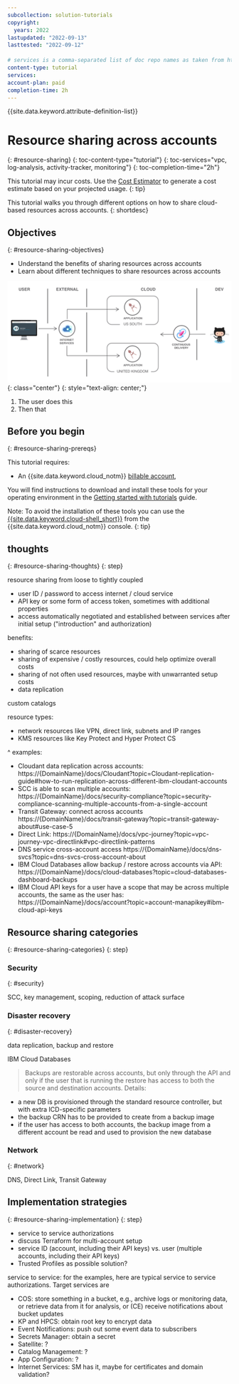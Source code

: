 ```yaml
---
subcollection: solution-tutorials
copyright:
  years: 2022
lastupdated: "2022-09-13"
lasttested: "2022-09-12"

# services is a comma-separated list of doc repo names as taken from https://github.ibm.com/cloud-docs/
content-type: tutorial
services: 
account-plan: paid
completion-time: 2h
---
```


{{site.data.keyword.attribute-definition-list}}

# Resource sharing across accounts
{: #resource-sharing}
{: toc-content-type="tutorial"}
{: toc-services="vpc, log-analysis, activity-tracker, monitoring"}
{: toc-completion-time="2h"}

<!--##istutorial#-->
This tutorial may incur costs. Use the [Cost Estimator](https://{DomainName}/estimator/review) to generate a cost estimate based on your projected usage.
{: tip}

<!--#/istutorial#-->

This tutorial walks you through different options on how to share cloud-based resources across accounts.
{: shortdesc}

## Objectives
{: #resource-sharing-objectives}

* Understand the benefits of sharing resources across accounts
* Learn about different techniques to share resources across accounts

![Architecture](images/solution1/Architecture.png){: class="center"}
{: style="text-align: center;"}

1. The user does this
2. Then that


## Before you begin
{: #resource-sharing-prereqs}

This tutorial requires:
* An {{site.data.keyword.cloud_notm}} [billable account](https://{DomainName}/docs/account?topic=account-accounts),

<!--##istutorial#-->
You will find instructions to download and install these tools for your operating environment in the [Getting started with tutorials](https://{DomainName}/docs/solution-tutorials?topic=solution-tutorials-tutorials) guide.

Note: To avoid the installation of these tools you can use the [{{site.data.keyword.cloud-shell_short}}](https://{DomainName}/shell) from the {{site.data.keyword.cloud_notm}} console.
{: tip}

<!--#/istutorial#-->

## thoughts
{: #resource-sharing-thoughts}
{: step}

resource sharing from loose to tightly coupled
* user ID / password to access internet / cloud service
* API key or some form of access token, sometimes with additional properties
* access automatically negotiated and established between services after initial setup ("introduction" and authorization)

benefits:
* sharing of scarce resources
* sharing of expensive / costly resources, could help optimize overall costs
* sharing of not often used resources, maybe with unwarranted setup costs
* data replication

custom catalogs


resource types:
* network resources like VPN, direct link, subnets and IP ranges
* KMS resources like Key Protect and Hyper Protect CS


^ examples:
- Cloudant data replication across accounts: https://{DomainName}/docs/Cloudant?topic=Cloudant-replication-guide#how-to-run-replication-across-different-ibm-cloudant-accounts
- SCC is able to scan multiple accounts: https://{DomainName}/docs/security-compliance?topic=security-compliance-scanning-multiple-accounts-from-a-single-account
- Transit Gateway: connect across accounts https://{DomainName}/docs/transit-gateway?topic=transit-gateway-about#use-case-5
- Direct Link: https://{DomainName}/docs/vpc-journey?topic=vpc-journey-vpc-directlink#vpc-directlink-patterns
- DNS service cross-account access https://{DomainName}/docs/dns-svcs?topic=dns-svcs-cross-account-about
- IBM Cloud Databases allow backup / restore across accounts via API: https://{DomainName}/docs/cloud-databases?topic=cloud-databases-dashboard-backups
- IBM Cloud API keys for a user have a scope that may be across multiple accounts, the same as the user has: https://{DomainName}/docs/account?topic=account-manapikey#ibm-cloud-api-keys


## Resource sharing categories
{: #resource-sharing-categories}
{: step}


### Security
{: #security}

SCC, key management, scoping, reduction of attack surface

### Disaster recovery
{: #disaster-recovery}

data replication, backup and restore

IBM Cloud Databases
> Backups are restorable across accounts, but only through the API and only if the user that is running the restore has access to both the source and destination accounts.
Details:
- a new DB is provisioned through the standard resource controller, but with extra ICD-specific parameters
- the backup CRN has to be provided to create from a backup image
- if the user has access to both accounts, the backup image from a different account be read and used to provision the new database

### Network
{: #network}

DNS, Direct Link, Transit Gateway



## Implementation strategies
{: #resource-sharing-implementation}
{: step}


- service to service authorizations
- discuss Terraform for multi-account setup
- service ID (account, including their API keys) vs. user (multiple accounts, including their API keys)
- Trusted Profiles as possible solution?


service to service:
for the examples, here are typical service to service authorizations. Target services are
- COS: store something in a bucket, e.g., archive logs or monitoring data, or retrieve data from it for analysis, or (CE) receive notifications about bucket updates
- KP and HPCS: obtain root key to encrypt data
- Event Notifications: push out some event data to subscribers
- Secrets Manager: obtain a secret 
- Satellite: ?
- Catalog Management: ?
- App Configuration: ?
- Internet Services: SM has it, maybe for certificates and domain validation?